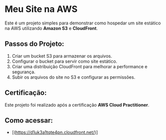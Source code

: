 # Meu Site na AWS

Este é um projeto simples para demonstrar como hospedar um site estático na AWS utilizando **Amazon S3** e **CloudFront**.

## Passos do Projeto:
1. Criar um bucket S3 para armazenar os arquivos.
2. Configurar o bucket para servir como site estático.
3. Criar uma distribuição CloudFront para melhorar a performance e segurança.
4. Subir os arquivos do site no S3 e configurar as permissões.

## Certificação:
Este projeto foi realizado após a certificação **AWS Cloud Practitioner**.

## Como acessar:
- [(https://d1uk3a1tqte4pn.cloudfront.net/)]
